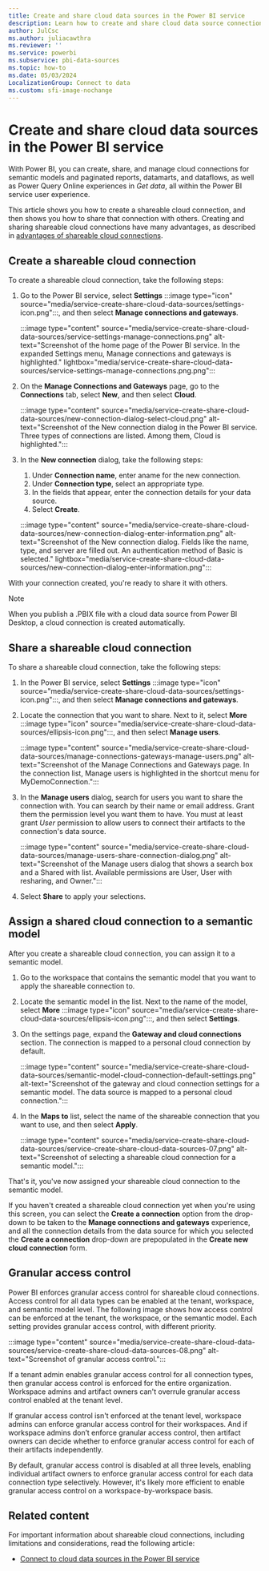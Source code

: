 ```yaml
---
title: Create and share cloud data sources in the Power BI service
description: Learn how to create and share cloud data source connections in the Power BI service.
author: JulCsc
ms.author: juliacawthra
ms.reviewer: ''
ms.service: powerbi
ms.subservice: pbi-data-sources
ms.topic: how-to
ms.date: 05/03/2024
LocalizationGroup: Connect to data
ms.custom: sfi-image-nochange
---
```

# Create and share cloud data sources in the Power BI service

With Power BI, you can create, share, and manage cloud connections for semantic models and paginated reports, datamarts, and dataflows, as well as Power Query Online experiences in *Get data*, all within the Power BI service user experience.

This article shows you how to create a shareable cloud connection, and then shows you how to share that connection with others. Creating and sharing shareable cloud connections have many advantages, as described in [advantages of shareable cloud connections](service-connect-cloud-data-sources.md#advantages-of-shareable-cloud-connections).

## Create a shareable cloud connection

To create a shareable cloud connection, take the following steps:

1. Go to the Power BI service, select **Settings** :::image type="icon" source="media/service-create-share-cloud-data-sources/settings-icon.png":::, and then select **Manage connections and gateways**.

   :::image type="content" source="media/service-create-share-cloud-data-sources/service-settings-manage-connections.png" alt-text="Screenshot of the home page of the Power BI service. In the expanded Settings menu, Manage connections and gateways is highlighted." lightbox="media/service-create-share-cloud-data-sources/service-settings-manage-connections.png.png":::

1. On the **Manage Connections and Gateways** page, go to the **Connections** tab, select **New**, and then select **Cloud**.

   :::image type="content" source="media/service-create-share-cloud-data-sources/new-connection-dialog-select-cloud.png" alt-text="Screenshot of the New connection dialog in the Power BI service. Three types of connections are listed. Among them, Cloud is highlighted.":::

1. In the **New connection** dialog, take the following steps:
   1. Under **Connection name**, enter aname for the new connection.
   1. Under **Connection type**, select an appropriate type.
   1. In the fields that appear, enter the connection details for your data source.
   1. Select **Create**.

   :::image type="content" source="media/service-create-share-cloud-data-sources/new-connection-dialog-enter-information.png" alt-text="Screenshot of the New connection dialog. Fields like the name, type, and server are filled out. An authentication method of Basic is selected." lightbox="media/service-create-share-cloud-data-sources/new-connection-dialog-enter-information.png":::

With your connection created, you're ready to share it with others.

> [!NOTE]
> When you publish a .PBIX file with a cloud data source from Power BI Desktop, a cloud connection is created automatically.

## Share a shareable cloud connection

To share a shareable cloud connection, take the following steps:

1. In the Power BI service, select **Settings** :::image type="icon" source="media/service-create-share-cloud-data-sources/settings-icon.png":::, and then select **Manage connections and gateways**.

1. Locate the connection that you want to share. Next to it, select **More** :::image type="icon" source="media/service-create-share-cloud-data-sources/ellipsis-icon.png":::, and then select **Manage users**.

   :::image type="content" source="media/service-create-share-cloud-data-sources/manage-connections-gateways-manage-users.png" alt-text="Screenshot of the Manage Connections and Gateways page. In the connection list, Manage users is highlighted in the shortcut menu for MyDemoConnection.":::

1. In the **Manage users** dialog, search for users you want to share the connection with. You can search by their name or email address. Grant them the permission level you want them to have. You must at least grant *User* permission to allow users to connect their artifacts to the connection's data source.

   :::image type="content" source="media/service-create-share-cloud-data-sources/manage-users-share-connection-dialog.png" alt-text="Screenshot of the Manage users dialog that shows a search box and a Shared with list. Available permissions are User, User with resharing, and Owner.":::

1. Select **Share** to apply your selections.

## Assign a shared cloud connection to a semantic model

After you create a shareable cloud connection, you can assign it to a semantic model.

1. Go to the workspace that contains the semantic model that you want to apply the shareable connection to.

1. Locate the semantic model in the list. Next to the name of the model, select **More** :::image type="icon" source="media/service-create-share-cloud-data-sources/ellipsis-icon.png":::, and then select **Settings**.

1. On the settings page, expand the **Gateway and cloud connections** section. The connection is mapped to a personal cloud connection by default.

   :::image type="content" source="media/service-create-share-cloud-data-sources/semantic-model-cloud-connection-default-settings.png" alt-text="Screenshot of the gateway and cloud connection settings for a semantic model. The data source is mapped to a personal cloud connection.":::

1. In the **Maps to** list, select the name of the shareable connection that you want to use, and then select **Apply**.

   :::image type="content" source="media/service-create-share-cloud-data-sources/service-create-share-cloud-data-sources-07.png" alt-text="Screenshot of selecting a shareable cloud connection for a semantic model.":::

That's it, you've now assigned your shareable cloud connection to the semantic model.

If you haven't created a shareable cloud connection yet when you're using this screen, you can select the **Create a connection** option from the drop-down to be taken to the **Manage connections and gateways** experience, and all the connection details from the data source for which you selected the **Create a connection** drop-down are prepopulated in the **Create new cloud connection** form. 

## Granular access control

Power BI enforces granular access control for shareable cloud connections. Access control for all data types can be enabled at the tenant, workspace, and semantic model level. The following image shows how access control can be enforced at the tenant, the workspace, or the semantic model. Each setting provides granular access control, with different priority.

:::image type="content" source="media/service-create-share-cloud-data-sources/service-create-share-cloud-data-sources-08.png" alt-text="Screenshot of granular access control.":::

If a tenant admin enables granular access control for all connection types, then granular access control is enforced for the entire organization. Workspace admins and artifact owners can't overrule granular access control enabled at the tenant level. 

If granular access control isn't enforced at the tenant level, workspace admins can enforce granular access control for their workspaces. And if workspace admins don’t enforce granular access control, then artifact owners can decide whether to enforce granular access control for each of their artifacts independently. 

By default, granular access control is disabled at all three levels, enabling individual artifact owners to enforce granular access control for each data connection type selectively. However, it's likely more efficient to enable granular access control on a workspace-by-workspace basis.

## Related content

For important information about shareable cloud connections, including limitations and considerations, read the following article:

- [Connect to cloud data sources in the Power BI service](service-connect-cloud-data-sources.md)
